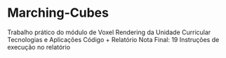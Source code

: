 # Marching-Cubes
Trabalho prático do módulo de Voxel Rendering da Unidade Curricular Tecnologias e Aplicações
Código + Relatório
Nota Final: 19
Instruções de execução no relatório
